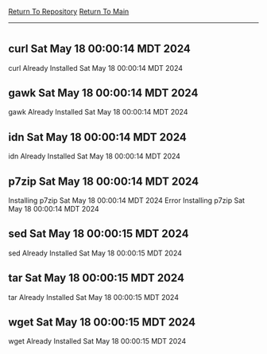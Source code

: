 [Return To Repository](https://github.com/DigitalWarrior/piholeparser/)
[Return To Main](https://github.com/DigitalWarrior/piholeparser/blob/master/RecentRunLogs/Mainlog.md)
____________________________________
# 
## curl Sat May 18 00:00:14 MDT 2024
curl Already Installed Sat May 18 00:00:14 MDT 2024
## gawk Sat May 18 00:00:14 MDT 2024
gawk Already Installed Sat May 18 00:00:14 MDT 2024
## idn Sat May 18 00:00:14 MDT 2024
idn Already Installed Sat May 18 00:00:14 MDT 2024
## p7zip Sat May 18 00:00:14 MDT 2024
Installing p7zip Sat May 18 00:00:14 MDT 2024
Error Installing p7zip Sat May 18 00:00:14 MDT 2024
## sed Sat May 18 00:00:15 MDT 2024
sed Already Installed Sat May 18 00:00:15 MDT 2024
## tar Sat May 18 00:00:15 MDT 2024
tar Already Installed Sat May 18 00:00:15 MDT 2024
## wget Sat May 18 00:00:15 MDT 2024
wget Already Installed Sat May 18 00:00:15 MDT 2024
